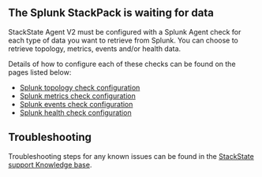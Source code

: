 ## The Splunk StackPack is waiting for data

StackState Agent V2 must be configured with a Splunk Agent check for each type of data you want to retrieve from Splunk. You can choose to retrieve topology, metrics, events and/or health data.

Details of how to configure each of these checks can be found on the pages listed below:

* [Splunk topology check configuration](/#/stackpacks/splunk-topology/splunktopologyv2)
* [Splunk metrics check configuration](/#/stackpacks/splunk-topology/splunkmetrics)
* [Splunk events check configuration](/#/stackpacks/splunk-topology/splunkevents)
* [Splunk health check configuration](/#/stackpacks/splunk-topology/splunkhealth)

## Troubleshooting

Troubleshooting steps for any known issues can be found in the [StackState support Knowledge base](https://l.stackstate.com/ui-splunk-support-kb).

